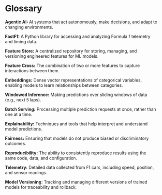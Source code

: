 # Glossary

**Agentic AI:** AI systems that act autonomously, make decisions, and adapt to changing environments.

**FastF1:** A Python library for accessing and analyzing Formula 1 telemetry and timing data.

**Feature Store:** A centralized repository for storing, managing, and versioning engineered features for ML models.

**Feature Cross:** The combination of two or more features to capture interactions between them.

**Embeddings:** Dense vector representations of categorical variables, enabling models to learn relationships between categories.

**Windowed Inference:** Making predictions over sliding windows of data (e.g., next 5 laps).

**Batch Serving:** Processing multiple prediction requests at once, rather than one at a time.

**Explainability:** Techniques and tools that help interpret and understand model predictions.

**Fairness:** Ensuring that models do not produce biased or discriminatory outcomes.

**Reproducibility:** The ability to consistently reproduce results using the same code, data, and configuration.

**Telemetry:** Detailed data collected from F1 cars, including speed, position, and sensor readings.

**Model Versioning:** Tracking and managing different versions of trained models for traceability and rollback.
